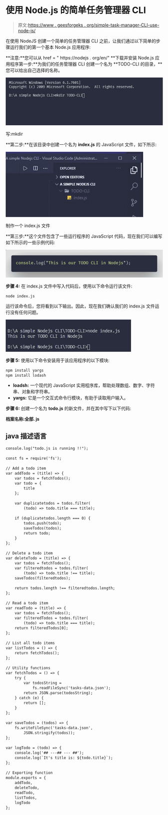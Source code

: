 # 使用 Node.js 的简单任务管理器 CLI

> 原文:[https://www . geesforgeks . org/simple-task-manager-CLI-use-node-js/](https://www.geeksforgeeks.org/simple-task-manager-cli-using-node-js/)

在使用 NodeJS 创建一个简单的任务管理器 CLI 之前，让我们通过以下简单的步骤运行我们的第一个基本 Node.js 应用程序:

**注意:**您可以从 href = " https://nodejs . org/en/"
**下载并安装 Node.js 应用程序第一步:**为我们的任务管理器 CLI 创建一个名为 **TODO-CLI 的目录，**您可以给出自己选择的名称。

![](img/387816583968a14469117e02a0cb7aea.png)

写:mkdir<filename></filename>

**第二步:**在该目录中创建一个名为 **index.js** 的 JavaScript 文件，如下所示:

![](img/e7030b587f85d6e5c842400e06aeaaf1.png)

制作一个 index.js 文件

**第三步:**这个文件包含了一些运行程序的 JavaScript 代码，现在我们可以编写如下所示的一些示例代码:

![](img/9da9750ce6f07ee1ce95b3c36b484c6e.png)

**步骤 4:** 在 index.js 文件中写入代码后，使用以下命令运行该文件:

```
node index.js
```

运行该命令后，您将看到以下输出。因此，现在我们确认我们的 index.js 文件运行没有任何问题。

![](img/e36ca111cc4faa549e73ff82503b3965.png)

**步骤 5:** 使用以下命令安装用于该应用程序的以下模块:

```
npm install yargs
npm install lodash
```

*   **loadsh:** 一个现代的 JavaScript 实用程序库，帮助处理数组、数字、字符串、对象和字符串。
*   **yargs:** 它是一个交互式命令行模块，有助于读取用户输入。

**步骤 6:** 创建一个名为 **todo.js** 的新文件，并在其中写下以下代码:

**档案名称:全部. js**

## java 描述语言

```
console.log("todo.js is running !!");

const fs = require('fs');

// Add a todo item 
var addTodo = (title) => {
    var todos = fetchTodos();
    var todo = {
        title
    };

    var duplicatetodos = todos.filter(
        (todo) => todo.title === title);

    if (duplicatetodos.length === 0) {
        todos.push(todo);
        saveTodos(todos);
        return todo;
    }
};

// Delete a todo item 
var deleteTodo = (title) => {
    var todos = fetchTodos();
    var filteredtodos = todos.filter(
        (todo) => todo.title !== title);
    saveTodos(filteredtodos);

    return todos.length !== filteredtodos.length;
};

// Read a todo item 
var readTodo = (title) => {
    var todos = fetchTodos();
    var filteredTodos = todos.filter(
        (todo) => todo.title === title);
    return filteredTodos[0];
};

// List all todo items 
var listTodos = () => {
    return fetchTodos();
};

// Utility functions
var fetchTodos = () => {
    try {
        var todosString = 
            fs.readFileSync('tasks-data.json');
        return JSON.parse(todosString);
    } catch (e) {
        return [];
    }
};

var saveTodos = (todos) => {
    fs.writeFileSync('tasks-data.json', 
        JSON.stringify(todos));
};

var logTodo = (todo) => {
    console.log('## ---## --- ##');
    console.log(`It's title is: ${todo.title}`);
};

// Exporting function
module.exports = {
    addTodo,
    deleteTodo,
    readTodo,
    listTodos,
    logTodo
};
```